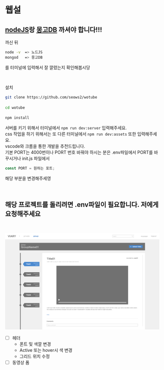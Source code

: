 # 웹설

## [nodeJS](https://nodejs.org/en/)랑 [몽고DB](https://www.mongodb.com/download-center/community) 까셔야 합니다!!!

까신 뒤

```bash
node -v  => 노드JS
mongod   => 몽고DB
```

를 터미널에 입력해서 잘 깔렸는지 확인해봅시당

<br>

설치

```bash
git clone https://github.com/seows2/wotube

cd wotube

npm install

```

서버를 키기 위해서 터미널에서 `npm run dev:server` 입력해주세요.  
css 작업을 하기 위해서는 또 다른 터미널에서 `npm run dev:assets` 또한 입력해주세요.  
vscode와 크롬을 통한 개발을 추천드립니다.  
기본 PORT는 4000번이나 PORT 번호 바꿔야 하시는 분은 .env파일에서 PORT를 바꾸시거나 init.js 파일에서

```js
const PORT = 원하는 포트;
```

해당 부분을 변경해주세영

<br>

## **해당 프로젝트를 돌리려면 .env파일이 필요합니다. 저에게 요청해주세요** 
<br>

![header](sample/group_page.jpg)   
- [ ] 헤더  
  - 폰트 및 색깔 변경
  - Active 또는 hover시 색 변경
  - 그리드 위치 수정
- [ ] 동영상 폼
